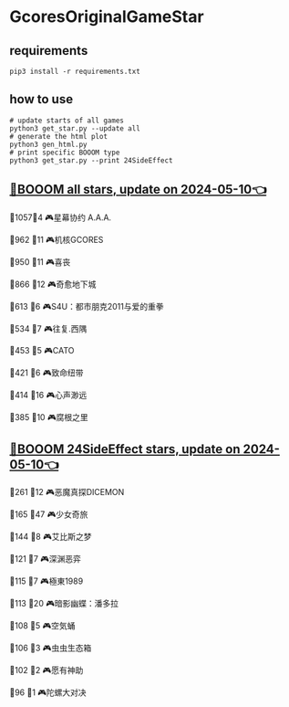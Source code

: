 # GcoresOriginalGameStar

## requirements
```
pip3 install -r requirements.txt
```

## how to use
```
# update starts of all games
python3 get_star.py --update all
# generate the html plot
python3 gen_html.py
# print specific BOOOM type
python3 get_star.py --print 24SideEffect
```

## [🔗BOOOM all stars, update on 2024-05-10👈](https://raw.githack.com/sichaozhang1112/GcoresOriginalGameStar/main/html/all.html) 
🌟1057👥4   🎮星幕协约 A.A.A.        

🌟962 👥11  🎮机核GCORES           

🌟950 👥11  🎮喜丧                 

🌟866 👥12  🎮奇愈地下城              

🌟613 👥6   🎮S4U：都市朋克2011与爱的重拳  

🌟534 👥7   🎮往复.西隅              

🌟453 👥5   🎮CATO               

🌟421 👥6   🎮致命纽带               

🌟414 👥16  🎮心声渺远               

🌟385 👥10  🎮腐根之里               

## [🔗BOOOM 24SideEffect stars, update on 2024-05-10👈](https://raw.githack.com/sichaozhang1112/GcoresOriginalGameStar/main/html/24SideEffect.html) 
🌟261 👥12  🎮恶魔真探DICEMON        

🌟165 👥47  🎮少女奇旅               

🌟144 👥8   🎮艾比斯之梦              

🌟121 👥7   🎮深渊恶弈               

🌟115 👥7   🎮極東1989             

🌟113 👥20  🎮暗影幽蝶：潘多拉           

🌟108 👥5   🎮空気蛹                

🌟106 👥3   🎮虫虫生态箱              

🌟102 👥2   🎮愿有神助               

🌟96  👥1   🎮陀螺大对决              

